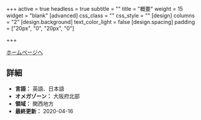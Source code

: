 +++
active = true
headless = true
subtitle = ""
title = "概要"
weight = 15
widget = "blank"
[advanced]
css_class = ""
css_style = ""
[design]
columns = "2"
[design.background]
text_color_light = false
[design.spacing]
padding = ["20px", "0", "20px", "0"]

+++

[ホームページへ](https://www.ywamtakatsuki.org)

## 詳細

* **言語：** 英語、日本語
* **オメガゾーン：** 大阪府北部
* **領域：** 関西地方
* **最終更新：** 2020-04-16
